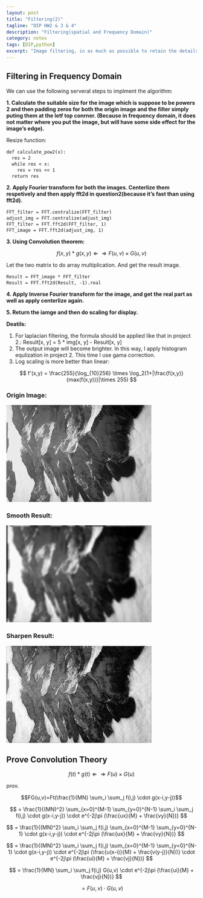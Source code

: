 ```yaml
---
layout: post
title: "Filtering(2)"
tagline: "DIP HW2 & 3 & 4"
description: "Filtering(spatial and Frequency Domain)"
category: notes
tags: [DIP,python]
excerpt: "Image filtering, in as much as possible to retain the details of image under the target image noise suppression, is indispensable in image preprocessing operation, the treatment effect is good or bad will directly affect the validity and reliability of the subsequent image processing and analysis."
---
```


## Filtering in Frequency Domain

We can use the following serveral steps to implment the algorithm:

**1. Calculate the suitable size for the image which is suppose to be powers 2 and then padding zeros for both the origin image and the filter simply puting them at the letf top conrner. (Because in frequency domain, it does not matter where you put the image, but will have some side effect for the image’s edge).**

Resize function:

    def calculate_pow2(x):
      res = 2
      while res < x:
        res = res << 1
      return res

**2. Apply Fourier transform for both the images. Centerlize them respetively and then apply fft2d in question2(because it’s fast than using fft2d).**

    FFT_filter = FFT.centralize(FFT_filter)
    adjust_img = FFT.centralize(adjust_img)
    FFT_filter = FFT.fft2d(FFT_filter, 1)
    FFT_image = FFT.fft2d(adjust_img, 1)

**3. Using Convolution theorem:**

$$
f(x,y) * g(x,y) \Leftarrow \Rightarrow F(u,v) \times G(u,v)
$$

Let the two matrix to do array multiplication. And get the result image.

    Result = FFT_image * FFT_filter
    Result = FFT.fft2d(Result, -1).real

**4. Apply Inverse Fourier transform for the image, and get the real part as well as apply centerlize again.**

**5. Return the iamge and then do scaling for display.**

**Deatils:**

1. For laplacian filtering, the formula should be applied like that in project 2.:
Result[x, y] = 5 * img[x, y] - Result[x, y]
2. The output image will become brighter. In this way, I apply histogram equlization in project 2. This time I use gama
correction.
3. Log scaling is more better than linear:

$$
f'(x,y) = \frac{255}{\log_{10}256} \times \log_2(1+|\frac{f(x,y)}{max(f(x,y))}|\times 255)
$$

### Origin Image:

<img class="img-responsive"
src="https://github.com/ghostbody/Image-Processing/blob/master/project3/code/14.png?raw=true">

### Smooth Result:

<img class="img-responsive"
src="https://github.com/ghostbody/Image-Processing/blob/master/project3/code/Mean_Filtered_image.png?raw=true">

### Sharpen Result:

<img class="img-responsive"
src="https://github.com/ghostbody/Image-Processing/blob/master/project3/code/Laplacian_Filtered_image.png?raw=true">


## Prove Convolution Theory

$$f(t) * g(t) \Leftarrow \Rightarrow F(u) \times G(u)$$

prov.

$$FG(u,v)=Ft(\frac{1}{MN} \sum_i \sum_j f(i,j) \cdot g(x-i,y-j))$$

$$
= \frac{1}{(MN)^2} \sum_{x=0}^{M-1} \sum_{y=0}^{N-1} \sum_i \sum_j f(i,j) \cdot g(x-i,y-j)) \cdot e^{-2j\pi (\frac{ux}{M} + \frac{vy}{N})}
$$

$$
= \frac{1}{(MN)^2} \sum_i \sum_j f(i,j) \sum_{x=0}^{M-1} \sum_{y=0}^{N-1} \cdot g(x-i,y-j)) \cdot e^{-2j\pi (\frac{ux}{M} + \frac{vy}{N})}
$$

$$
= \frac{1}{(MN)^2} \sum_i \sum_j f(i,j) \sum_{x=0}^{M-1} \sum_{y=0}^{N-1} \cdot g(x-i,y-j)) \cdot e^{-2j\pi (\frac{u(x-i)}{M} + \frac{v(y-j)}{N})} \cdot e^{-2j\pi (\frac{ui}{M} + \frac{vj}{N})}
$$

$$
= \frac{1}{MN} \sum_i \sum_j f(i,j) G(u,v) \cdot e^{-2j\pi (\frac{ui}{M} + \frac{vj}{N})}
$$

$$
= F(u,v) \cdot G(u,v)
$$
